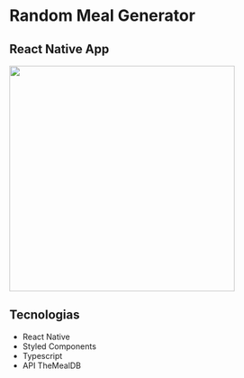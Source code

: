 # Random Meal Generator

## React Native App

<img src="./github/RandomMealGenerator.gif" width="400" />

## Tecnologias

- React Native
- Styled Components
- Typescript
- API TheMealDB